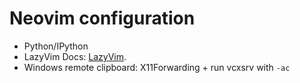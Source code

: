 # Neovim configuration

- Python/IPython
- LazyVim Docs: [LazyVim](https://github.com/LazyVim/LazyVim).
- Windows remote clipboard: X11Forwarding + run vcxsrv with `-ac`
